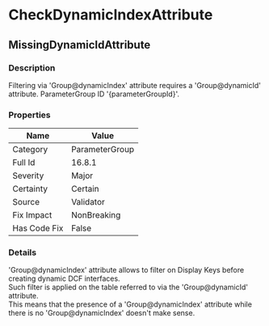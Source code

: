 ﻿---  
uid: Validator_16_8_1  
---

# CheckDynamicIndexAttribute

## MissingDynamicIdAttribute

### Description

Filtering via 'Group@dynamicIndex' attribute requires a 'Group@dynamicId' attribute. ParameterGroup ID '{parameterGroupId}'.

### Properties

| Name         | Value          |
| ------------ | -------------- |
| Category     | ParameterGroup |
| Full Id      | 16.8.1         |
| Severity     | Major          |
| Certainty    | Certain        |
| Source       | Validator      |
| Fix Impact   | NonBreaking    |
| Has Code Fix | False          |

### Details

'Group@dynamicIndex' attribute allows to filter on Display Keys before creating dynamic DCF interfaces.  
Such filter is applied on the table referred to via the 'Group@dynamicId' attribute.  
This means that the presence of a 'Group@dynamicIndex' attribute while there is no 'Group@dynamicIndex' doesn't make sense.
